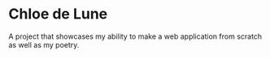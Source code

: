 # Chloe de Lune
 A project that showcases my ability to make a web application from scratch as well as my poetry.
